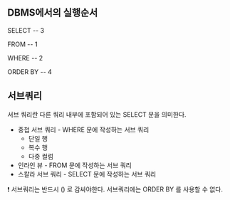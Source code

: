 ## DBMS에서의 실행순서

SELECT			-- 3

FROM          	-- 1

WHERE			-- 2

ORDER BY	  -- 4





## 서브쿼리

서브 쿼리란 다른 쿼리 내부에 포함되어 있는 SELECT 문을 의미한다.



- 중첩 서브 쿼리 - WHERE 문에 작성하는 서브 쿼리
  - 단일 행
  - 복수 행
  - 다중 컬럼
- 인라인 뷰 - FROM 문에 작성하는 서브 쿼리
- 스칼라 서브 쿼리 - SELECT 문에 작성하는 서브 쿼리



:exclamation: 서브쿼리는 반드시 () 로 감싸야한다. 서브쿼리에는 ORDER BY 를 사용할 수 없다.
